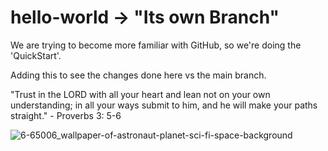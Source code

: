 # hello-world -> "Its own Branch"
We are trying to become more familiar with GitHub, so we're doing the 'QuickStart'.

Adding this to see the changes done here vs the main branch.

"Trust in the LORD with all your heart and lean not on your own understanding; in all your ways submit to him, and he will make your paths straight." - Proverbs 3: 5-6


![6-65006_wallpaper-of-astronaut-planet-sci-fi-space-background](https://user-images.githubusercontent.com/95935345/148269121-e7bb40e6-9705-46e5-b685-c3d644d79961.jpg)
